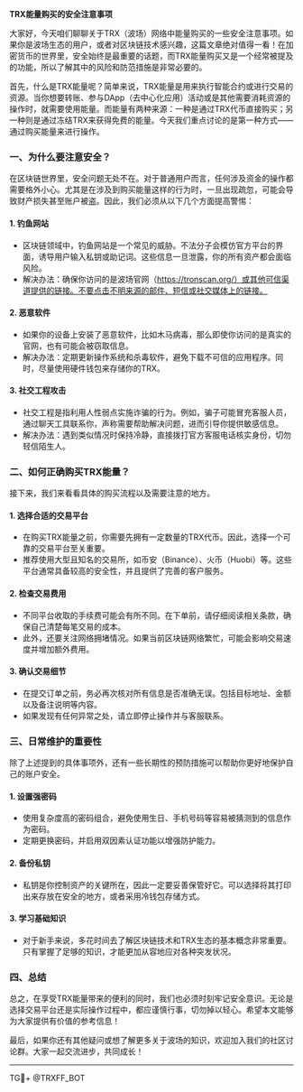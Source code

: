 **TRX能量购买的安全注意事项**

大家好，今天咱们聊聊关于TRX（波场）网络中能量购买的一些安全注意事项。如果你是波场生态的用户，或者对区块链技术感兴趣，这篇文章绝对值得一看！在加密货币的世界里，安全始终是最重要的话题，而TRX能量购买又是一个经常被提及的功能，所以了解其中的风险和防范措施是非常必要的。

首先，什么是TRX能量呢？简单来说，TRX能量是用来执行智能合约或进行交易的资源。当你想要转账、参与DApp（去中心化应用）活动或是其他需要消耗资源的操作时，就需要使用能量。而能量有两种来源：一种是通过TRX代币直接购买；另一种则是通过冻结TRX来获得免费的能量。今天我们重点讨论的是第一种方式——通过购买能量来进行操作。

### 一、为什么要注意安全？

在区块链世界里，安全问题无处不在。对于普通用户而言，任何涉及资金的操作都需要格外小心。尤其是在涉及到购买能量这样的行为时，一旦出现疏忽，可能会导致财产损失甚至账户被盗。因此，我们必须从以下几个方面提高警惕：

#### 1. **钓鱼网站**
   - 区块链领域中，钓鱼网站是一个常见的威胁。不法分子会模仿官方平台的界面，诱导用户输入私钥或助记词。这些信息一旦泄露，你的所有资产都会面临风险。
   - 解决办法：确保你访问的是波场官网（https://tronscan.org/）或其他可信渠道提供的链接。不要点击不明来源的邮件、短信或社交媒体上的链接。

#### 2. **恶意软件**
   - 如果你的设备上安装了恶意软件，比如木马病毒，那么即使你访问的是真实的官网，也有可能会被窃取信息。
   - 解决办法：定期更新操作系统和杀毒软件，避免下载不可信的应用程序。同时，尽量使用硬件钱包来存储你的TRX。

#### 3. **社交工程攻击**
   - 社交工程是指利用人性弱点实施诈骗的行为。例如，骗子可能冒充客服人员，通过聊天工具联系你，声称需要帮助解决问题，进而引导你提供敏感信息。
   - 解决办法：遇到类似情况时保持冷静，直接拨打官方客服电话核实身份，切勿轻信陌生人。

### 二、如何正确购买TRX能量？

接下来，我们来看看具体的购买流程以及需要注意的地方。

#### 1. **选择合适的交易平台**
   - 在购买TRX能量之前，你需要先拥有一定数量的TRX代币。因此，选择一个可靠的交易平台至关重要。
   - 推荐使用大型且知名的交易所，如币安（Binance）、火币（Huobi）等。这些平台通常具备较高的安全性，并且提供了完善的客户服务。

#### 2. **检查交易费用**
   - 不同平台收取的手续费可能会有所不同。在下单前，请仔细阅读相关条款，确保自己清楚每笔交易的成本。
   - 此外，还要关注网络拥堵情况。如果当前区块链网络繁忙，可能会影响交易速度并增加额外费用。

#### 3. **确认交易细节**
   - 在提交订单之前，务必再次核对所有信息是否准确无误。包括目标地址、金额以及备注说明等内容。
   - 如果发现有任何异常之处，请立即停止操作并与客服联系。

### 三、日常维护的重要性

除了上述提到的具体事项外，还有一些长期性的预防措施可以帮助你更好地保护自己的账户安全。

#### 1. **设置强密码**
   - 使用复杂度高的密码组合，避免使用生日、手机号码等容易被猜测到的信息作为密码。
   - 定期更换密码，并启用双因素认证功能以增强防护能力。

#### 2. **备份私钥**
   - 私钥是你控制资产的关键所在，因此一定要妥善保管好它。可以选择将其打印出来存放在安全的地方，或者采用冷钱包存储方式。

#### 3. **学习基础知识**
   - 对于新手来说，多花时间去了解区块链技术和TRX生态的基本概念非常重要。只有掌握了足够的知识，才能更加从容地应对各种突发状况。

### 四、总结

总之，在享受TRX能量带来的便利的同时，我们也必须时刻牢记安全意识。无论是选择交易平台还是实际操作过程中，都应谨慎行事，切勿掉以轻心。希望本文能够为大家提供有价值的参考信息！

最后，如果你还有其他疑问或想了解更多关于波场的知识，欢迎加入我们的社区讨论群。大家一起交流进步，共同成长！

---

TG💪+ @TRXFF_BOT
